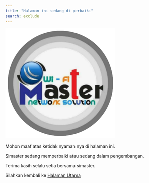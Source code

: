 ```yaml
---
title: "Halaman ini sedang di perbaiki"
search: exclude
---  
```

<img src="/assets/images/logo.png" alt="logo simaster" width="350" height="350">
<p>Mohon maaf atas ketidak nyaman nya di halaman ini.</p>
<p>Simaster sedang memperbaiki atau sedang dalam pengembangan.</p>
<p>Terima kasih selalu setia bersama simaster.</p>
<p>Silahkan kembali ke <a href="/">Halaman Utama</a></p>
